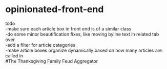 # opinionated-front-end
todo  
    -make sure each article box in front end is of a similar class  
    -do some minor beautification fixes, like moving byline text in related tab over  
    -add a filter for article categories  
    -make article boxes organize dynamically based on how many articles are called in  
#The Thanksgiving Family Feud Aggregator
